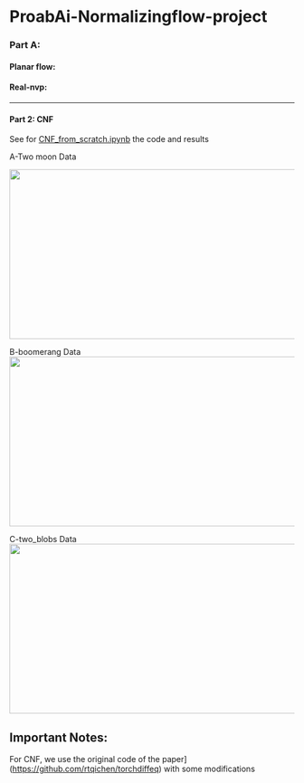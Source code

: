 # ProabAi-Normalizingflow-project

### Part A:
#### Planar flow:


#### Real-nvp:
_____________________________________________

#### Part 2: CNF
See for [CNF_from_scratch.ipynb](https://github.com/SanaNGU/ProabAi-Normalizingflow-project/blob/main/CNF/CNF_from_scratch.ipynb) the code and results

A-Two moon Data

<img src="https://github.com/SanaNGU/ProabAi-Normalizingflow-project/blob/main/CNF/cnf-viz-two-moons.gif " width="900" height="300">

 B-boomerang Data
 <img src="https://github.com/SanaNGU/ProabAi-Normalizingflow-project/blob/main/CNF/cnf-viz-boomerang.gif " width="900" height="300">

 C-two_blobs Data
 <img src="https://github.com/SanaNGU/ProabAi-Normalizingflow-project/blob/main/CNF/cnf-viz-two_blobs.gif " width="900" height="300">


## Important Notes:
For CNF, we use the original code of the paper](https://github.com/rtqichen/torchdiffeq) with some modifications 





